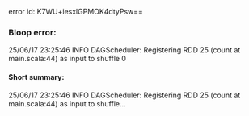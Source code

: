 error id: K7WU+iesxlGPMOK4dtyPsw==
### Bloop error:

25/06/17 23:25:46 INFO DAGScheduler: Registering RDD 25 (count at main.scala:44) as input to shuffle 0
#### Short summary: 

25/06/17 23:25:46 INFO DAGScheduler: Registering RDD 25 (count at main.scala:44) as input to shuffle...